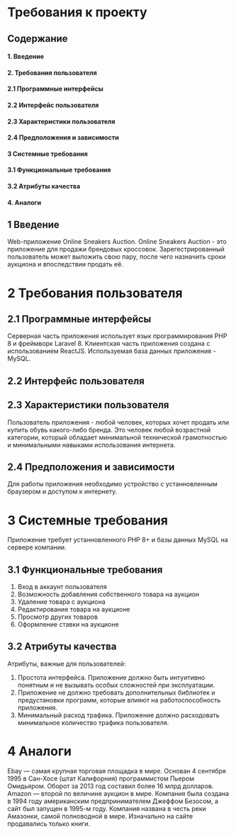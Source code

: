 # Требования к проекту 
## Содержание
#### 1. Введение
#### 2. Требования пользователя
#### 2.1 Программные интерфейсы
#### 2.2 Интерфейс пользователя
#### 2.3 Характеристики пользователя 
#### 2.4 Предположения и зависимости
#### 3 Системные требования
#### 3.1 Функциональные требования
#### 3.2 Атрибуты качества
#### 4. Аналоги

## 1 Введение
Web-приложение Online Sneakers Auction. Online Sneakers Auction - это приложение для продажи брендовых кроссовок.
Зарегестрированный пользователь может выложить свою пару, после чего назначить сроки аукциона и впоследствии продать её.
# 2 Требования пользователя
## 2.1 Программные интерфейсы
Серверная часть приложения использует язык программирования PHP 8 и фреймворк Laravel 8.
Клиентская часть приложения создана с использованием ReactJS. Используемая база данных приложения - MySQL.
## 2.2 Интерфейс пользователя
## 2.3 Характеристики пользователя
Пользователь приложения - любой человек, которых хочет продать или купить обувь какого-либо бренда. 
Это человек любой возрастной категории, который обладает минимальной технической грамотностью и минимальными навыками использования интернета.
## 2.4 Предположения и зависимости
Для работы приложения необходимо устройство с устанновленным браузером и доступом к интернету.
# 3 Системные требования
Приложение требует устанновленного PHP 8+ и базы данных MySQL на сервере компании. 
## 3.1 Функциональные требования
1. Вход в аккаунт пользователя
2. Возможность добавления собственного товара на аукцион
3. Удаление товара с аукциона 
4. Редактирование товара на аукционе
5. Просмотр других товаров
6. Оформление ставки на аукционе
## 3.2 Атрибуты качества
Атрибуты, важные для пользователей:
1. Простота интерфейса. Приложение должно быть интуитивно понятным и не вызывать особых сложностей при эксплуатации.
2. Приложение не должно требовать дополнительных библиотек и предустановки программ, которые влияют на работоспособность приложения.
3. Минимальный расход трафика. Приложение должно расходовать минимальное количество трафика пользователя.
# 4 Аналоги
Ebay — самая крупная торговая площадка в мире. Основан 4 сентября 1995 в Сан-Хосе (штат Калифорния) программистом Пьером Омидьяром. Оборот за 2013 год составил более 16 млрд долларов.
Amazon — второй по величине аукцион в мире. Компания была создана в 1994 году американским предпринимателем Джеффом Безосом, а сайт был запущен в 1995-м году. Компания названа в честь реки Амазонки, самой полноводной в мире. Изначально на сайте продавались только книги.
